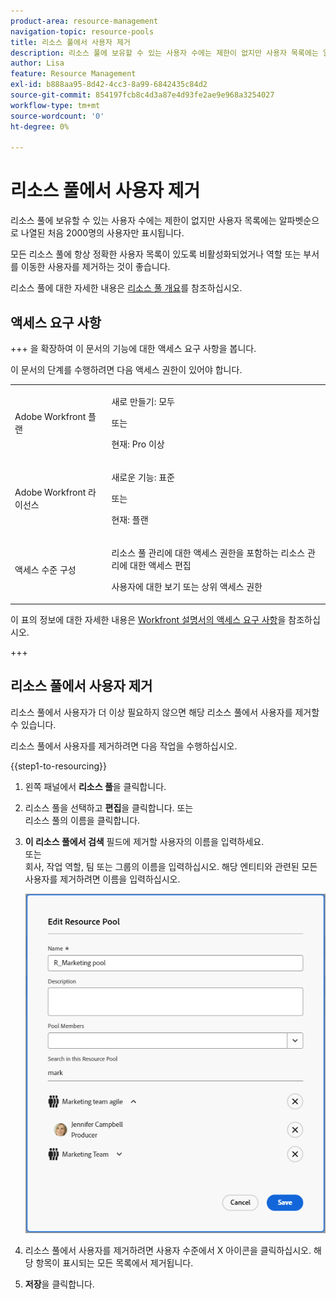 ```yaml
---
product-area: resource-management
navigation-topic: resource-pools
title: 리소스 풀에서 사용자 제거
description: 리소스 풀에 보유할 수 있는 사용자 수에는 제한이 없지만 사용자 목록에는 알파벳순으로 나열된 처음 2000명의 사용자만 표시됩니다.
author: Lisa
feature: Resource Management
exl-id: b888aa95-8d42-4cc3-8a99-6842435c84d2
source-git-commit: 854197fcb8c4d3a87e4d93fe2ae9e968a3254027
workflow-type: tm+mt
source-wordcount: '0'
ht-degree: 0%

---
```


# 리소스 풀에서 사용자 제거

리소스 풀에 보유할 수 있는 사용자 수에는 제한이 없지만 사용자 목록에는 알파벳순으로 나열된 처음 2000명의 사용자만 표시됩니다.

모든 리소스 풀에 항상 정확한 사용자 목록이 있도록 비활성화되었거나 역할 또는 부서를 이동한 사용자를 제거하는 것이 좋습니다.

리소스 풀에 대한 자세한 내용은 [리소스 풀 개요](../../../resource-mgmt/resource-planning/resource-pools/work-with-resource-pools.md)를 참조하십시오.

## 액세스 요구 사항

+++ 을 확장하여 이 문서의 기능에 대한 액세스 요구 사항을 봅니다.

이 문서의 단계를 수행하려면 다음 액세스 권한이 있어야 합니다.

<table style="table-layout:auto"> 
 <col> 
 <col> 
 <tbody> 
  <tr> 
   <td role="rowheader">Adobe Workfront 플랜</td> 
   <td><p>새로 만들기: 모두</p>
       <p>또는</p>
       <p>현재: Pro 이상</p> </td> 
  </tr> 
  <tr> 
   <td role="rowheader">Adobe Workfront 라이선스</td> 
   <td><p>새로운 기능: 표준</p>
       <p>또는</p>
       <p>현재: 플랜</p></td>
  </tr> 
  <tr> 
   <td role="rowheader">액세스 수준 구성</td> 
   <td> <p>리소스 풀 관리에 대한 액세스 권한을 포함하는 리소스 관리에 대한 액세스 편집</p> <p>사용자에 대한 보기 또는 상위 액세스 권한</p></td> 
  </tr> 
 </tbody> 
</table>

이 표의 정보에 대한 자세한 내용은 [Workfront 설명서의 액세스 요구 사항](/help/quicksilver/administration-and-setup/add-users/access-levels-and-object-permissions/access-level-requirements-in-documentation.md)을 참조하십시오.

+++

## 리소스 풀에서 사용자 제거

리소스 풀에서 사용자가 더 이상 필요하지 않으면 해당 리소스 풀에서 사용자를 제거할 수 있습니다.

리소스 풀에서 사용자를 제거하려면 다음 작업을 수행하십시오.

{{step1-to-resourcing}}

1. 왼쪽 패널에서 **리소스 풀**&#x200B;을 클릭합니다.
1. 리소스 풀을 선택하고 **편집**을 클릭합니다.
또는\
   리소스 풀의 이름을 클릭합니다.

1. **이 리소스 풀에서 검색** 필드에 제거할 사용자의 이름을 입력하세요.\
   또는\
   회사, 작업 역할, 팀 또는 그룹의 이름을 입력하십시오. 해당 엔티티와 관련된 모든 사용자를 제거하려면 이름을 입력하십시오.

   ![리소스 풀에서 사용자 제거](assets/remove-users-from-resource-pool.png)

1. 리소스 풀에서 사용자를 제거하려면 사용자 수준에서 X 아이콘을 클릭하십시오. 해당 항목이 표시되는 모든 목록에서 제거됩니다.
   <!--Or  
   To remove all users associated with a job role, group, team, or company, click **Remove** at the job role, group, team level, or company level. This removes all the users associated with that job role, group, team, or company from the Resource Pool.-->

1. **저장**&#x200B;을 클릭합니다.
